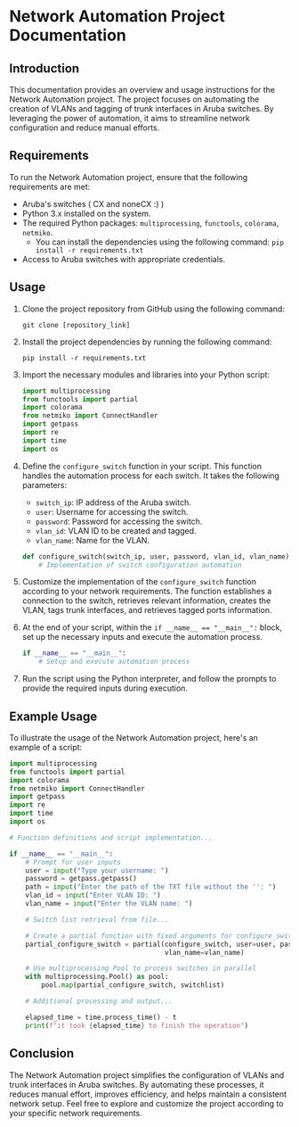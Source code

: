 # Network Automation Project Documentation

## Introduction
This documentation provides an overview and usage instructions for the Network Automation project. The project focuses on automating the creation of VLANs and tagging of trunk interfaces in Aruba switches. By leveraging the power of automation, it aims to streamline network configuration and reduce manual efforts.

## Requirements
To run the Network Automation project, ensure that the following requirements are met:

- Aruba's switches ( CX and noneCX :) )
- Python 3.x installed on the system.
- The required Python packages: `multiprocessing`, `functools`, `colorama`, `netmiko`.
  - You can install the dependencies using the following command: `pip install -r requirements.txt`
- Access to Aruba switches with appropriate credentials.

## Usage
1. Clone the project repository from GitHub using the following command:
   ```
   git clone [repository_link]
   ```

2. Install the project dependencies by running the following command:
   ```
   pip install -r requirements.txt
   ```

3. Import the necessary modules and libraries into your Python script:
   ```python
   import multiprocessing
   from functools import partial
   import colorama
   from netmiko import ConnectHandler
   import getpass
   import re
   import time
   import os
   ```

4. Define the `configure_switch` function in your script. This function handles the automation process for each switch. It takes the following parameters:
   - `switch_ip`: IP address of the Aruba switch.
   - `user`: Username for accessing the switch.
   - `password`: Password for accessing the switch.
   - `vlan_id`: VLAN ID to be created and tagged.
   - `vlan_name`: Name for the VLAN.

   ```python
   def configure_switch(switch_ip, user, password, vlan_id, vlan_name):
       # Implementation of switch configuration automation
   ```

5. Customize the implementation of the `configure_switch` function according to your network requirements. The function establishes a connection to the switch, retrieves relevant information, creates the VLAN, tags trunk interfaces, and retrieves tagged ports information.

6. At the end of your script, within the `if __name__ == "__main__":` block, set up the necessary inputs and execute the automation process.
   ```python
   if __name__ == "__main__":
       # Setup and execute automation process
   ```

7. Run the script using the Python interpreter, and follow the prompts to provide the required inputs during execution.

## Example Usage
To illustrate the usage of the Network Automation project, here's an example of a script:

```python
import multiprocessing
from functools import partial
import colorama
from netmiko import ConnectHandler
import getpass
import re
import time
import os

# Function definitions and script implementation...

if __name__ == "__main__":
    # Prompt for user inputs
    user = input("Type your username: ")
    password = getpass.getpass()
    path = input("Enter the path of the TXT file without the '': ")
    vlan_id = input("Enter VLAN ID: ")
    vlan_name = input("Enter the VLAN name: ")

    # Switch list retrieval from file...

    # Create a partial function with fixed arguments for configure_switch
    partial_configure_switch = partial(configure_switch, user=user, password=password, vlan_id=vlan_id,
                                       vlan_name=vlan_name)

    # Use multiprocessing Pool to process switches in parallel
    with multiprocessing.Pool() as pool:
        pool.map(partial_configure_switch, switchlist)

    # Additional processing and output...

    elapsed_time = time.process_time() - t
    print(f"it took {elapsed_time} to finish the operation")
```



## Conclusion
The Network Automation project simplifies the configuration of VLANs and trunk interfaces in Aruba switches. By automating these processes, it reduces manual effort, improves efficiency, and helps maintain a consistent network setup. Feel free to explore and customize the project according to your specific network requirements.
